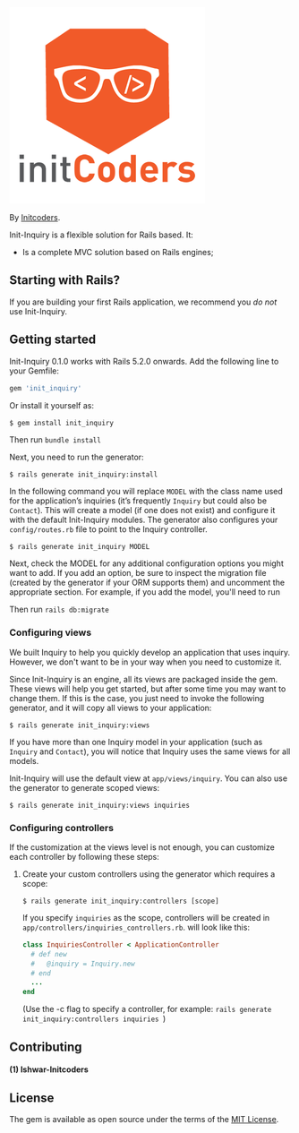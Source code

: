 ![Inquiry Logo](https://raw.githubusercontent.com/cmdr-ishwar-singh/init-inquiry/master/init_logo.png)

By [Initcoders](http://initcoders.com/).

Init-Inquiry is a flexible solution for Rails based. It:

* Is a complete MVC solution based on Rails engines;

## Starting with Rails?

If you are building your first Rails application, we recommend you *do not* use Init-Inquiry.

## Getting started

Init-Inquiry 0.1.0 works with Rails 5.2.0 onwards. Add the following line to your Gemfile:

```ruby
gem 'init_inquiry'
```

Or install it yourself as:
```bash
$ gem install init_inquiry
```

Then run `bundle install`

Next, you need to run the generator:

```console
$ rails generate init_inquiry:install
```

In the following command you will replace `MODEL` with the class name used for the application’s inquiries (it’s frequently `Inquiry` but could also be `Contact`). This will create a model (if one does not exist) and configure it with the default Init-Inquiry modules. The generator also configures your `config/routes.rb` file to point to the Inquiry controller.

```console
$ rails generate init_inquiry MODEL
```

Next, check the MODEL for any additional configuration options you might want to add. If you add an option, be sure to inspect the migration file (created by the generator if your ORM supports them) and uncomment the appropriate section.  For example, if you add the model, you'll need to run

Then run `rails db:migrate`

### Configuring views

We built Inquiry to help you quickly develop an application that uses inquiry. However, we don't want to be in your way when you need to customize it.

Since Init-Inquiry is an engine, all its views are packaged inside the gem. These views will help you get started, but after some time you may want to change them. If this is the case, you just need to invoke the following generator, and it will copy all views to your application:

```console
$ rails generate init_inquiry:views
```

If you have more than one Inquiry model in your application (such as `Inquiry` and `Contact`), you will notice that Inquiry uses the same views for all models.

Init-Inquiry will use the default view at `app/views/inquiry`. You can also use the generator to generate scoped views:

```console
$ rails generate init_inquiry:views inquiries
```

### Configuring controllers

If the customization at the views level is not enough, you can customize each controller by following these steps:

1. Create your custom controllers using the generator which requires a scope:

    ```console
    $ rails generate init_inquiry:controllers [scope]
    ```

    If you specify `inquiries` as the scope, controllers will be created in `app/controllers/inquiries_controllers.rb`.
    will look like this:

    ```ruby
    class InquiriesController < ApplicationController
      # def new
      #   @inquiry = Inquiry.new
      # end
      ...
    end
    ```
    (Use the -c flag to specify a controller, for example: `rails generate init_inquiry:controllers inquiries `)


## Contributing
#### (1) Ishwar-Initcoders

## License
The gem is available as open source under the terms of the [MIT License](https://opensource.org/licenses/MIT).
